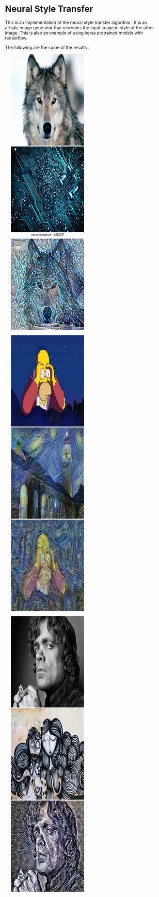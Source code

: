 # Neural Style Transfer

This is an implementation of the neural style transfer algorithm . It is an artistic image generator that recreates the input image in style of the other image. This is also an example of using keras pretrained models with tensorflow. 

The following are the some of the results : 

<img src=/final_output/wolf.jpg width="240" height="300" hspace="20"/>   <img src=/final_output/chip.jpg width="240" height="300" hspace="20"/> <img src=/final_output/out_wolf_chip.png width="240" height="300" hspace="20"/>

<img src=/final_output/content.png width="240" height="300" hspace="20"/>   <img src=/final_output/style.jpeg width="240" height="300" hspace="20"/> <img src=/final_output/out_content_style.png width="240" height="300" hspace="20"/>

<img src=/final_output/tyrion.jpeg width="240" height="300" hspace="20"/>   <img src=/final_output/athena.jpg width="240" height="300" hspace="20"/> <img src=/final_output/out_tyrion_athena.png width="240" height="300" hspace="20"/>

